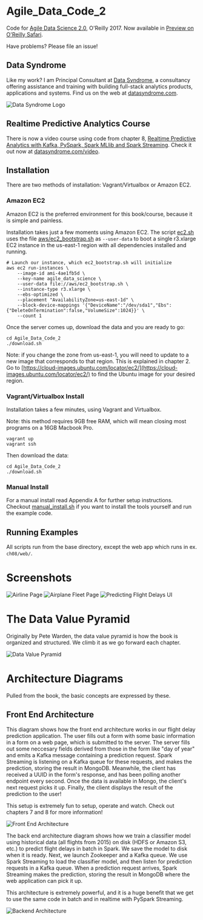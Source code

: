 # Agile_Data_Code_2

Code for [Agile Data Science 2.0](http://shop.oreilly.com/product/0636920051619.do), O'Reilly 2017. Now available in [Preview on O'Reilly Safari](https://www.safaribooksonline.com/library/view/agile-data-science/9781491960103/).

Have problems? Please file an issue!

## Data Syndrome

Like my work? I am Principal Consultant at [Data Syndrome](http://datasyndrome.com), a consultancy offering assistance and training with building full-stack analytics products, applications and systems. Find us on the web at [datasyndrome.com](http://datasyndrome.com).

![Data Syndrome Logo](images/data_syndrome_logo.png)

## Realtime Predictive Analytics Course

There is now a video course using code from chapter 8, [Realtime Predictive Analytics with Kafka, PySpark, Spark MLlib and Spark Streaming](http://datasyndrome.com/video). Check it out now at [datasyndrome.com/video](http://datasyndrome.com/video).

## Installation

There are two methods of installation: Vagrant/Virtualbox or Amazon EC2.

### Amazon EC2

Amazon EC2 is the preferred environment for this book/course, because it is simple and painless.

Installation takes just a few moments using Amazon EC2. The script [ec2.sh](ec2.sh) uses the file [aws/ec2_bootstrap.sh](aws/ec2_bootstrap.sh) as `--user-data` to boot a single r3.xlarge EC2 instance in the us-east-1 region with all dependencies installed and running.

```
# Launch our instance, which ec2_bootstrap.sh will initialize
aws ec2 run-instances \
    --image-id ami-4ae1fb5d \
    --key-name agile_data_science \
    --user-data file://aws/ec2_bootstrap.sh \
    --instance-type r3.xlarge \
    --ebs-optimized \
    --placement "AvailabilityZone=us-east-1d" \
    --block-device-mappings '{"DeviceName":"/dev/sda1","Ebs":{"DeleteOnTermination":false,"VolumeSize":1024}}' \
    --count 1
```



Once the server comes up, download the data and you are ready to go:

```
cd Agile_Data_Code_2
./download.sh
```

Note: if you change the zone from us-east-1, you will need to update to a new image that corresponds to that region. This is explained in chapter 2. Go to [https://cloud-images.ubuntu.com/locator/ec2/](https://cloud-images.ubuntu.com/locator/ec2/) to find the Ubuntu image for your desired region.

### Vagrant/Virtualbox Install

Installation takes a few minutes, using Vagrant and Virtualbox. 

Note: this method requires 9GB free RAM, which will mean closing most programs on a 16GB Macbook Pro.

```
vagrant up
vagrant ssh
```

Then download the data:

```
cd Agile_Data_Code_2
./download.sh
```

### Manual Install

For a manual install read Appendix A for further setup instructions. Checkout [manual_install.sh](manual_install.sh) if you want to install the tools yourself and run the example code. 

## Running Examples

All scripts run from the base directory, except the web app which runs in ex. `ch08/web/`.

# Screenshots

![Airline Page](images/airline_page_enriched_wikipedia.png)
![Airplane Fleet Page](images/airplanes_page_chart_v1_v2.png)
![Predicting Flight Delays UI](images/predicting_flight_kafka_waiting.png)

# The Data Value Pyramid

Originally by Pete Warden, the data value pyramid is how the book is organized and structured. We climb it as we go forward each chapter.

![Data Value Pyramid](images/climbing_the_pyramid_chapter_intro.png)

# Architecture Diagrams

Pulled from the book, the basic concepts are expressed by these.

## Front End Architecture

This diagram shows how the front end architecture works in our flight delay prediction application. The user fills out a form with some basic information in a form on a web page, which is submitted to the server. The server fills out some neccesary fields derived from those in the form like "day of year" and emits a Kafka message containing a prediction request. Spark Streaming is listening on a Kafka queue for these requests, and makes the prediction, storing the result in MongoDB. Meanwhile, the client has received a UUID in the form's response, and has been polling another endpoint every second. Once the data is available in Mongo, the client's next request picks it up. Finally, the client displays the result of the prediction to the user! 

This setup is extremely fun to setup, operate and watch. Check out chapters 7 and 8 for more information!

![Front End Architecture](images/front_end_realtime_architecture.png)

The back end architecture diagram shows how we train a classifier model using historical data (all flights from 2015) on disk (HDFS or Amazon S3, etc.) to predict flight delays in batch in Spark. We save the model to disk when it is ready. Next, we launch Zookeeper and a Kafka queue. We use Spark Streaming to load the classifier model, and then listen for prediction requests in a Kafka queue. When a prediction request arrives, Spark Streaming makes the prediction, storing the result in MongoDB where the web application can pick it up.

This architecture is extremely powerful, and it is a huge benefit that we get to use the same code in batch and in realtime with PySpark Streaming.

![Backend Architecture](images/back_end_realtime_architecture.png)
